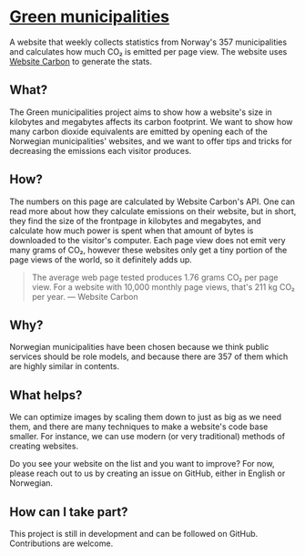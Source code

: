 # [Green municipalities](https://green.sinre.no)

A website that weekly collects statistics from Norway's 357 municipalities and calculates how much CO₂ is emitted per page view.
The website uses [Website Carbon](https://websitecarbon.com/) to generate the stats.

## What?

The Green municipalities project aims to show how a website's size in kilobytes and megabytes affects its carbon footprint.
We want to show how many carbon dioxide equivalents are emitted by opening each of the Norwegian municipalities' websites, and we want to offer tips and tricks for decreasing the emissions each visitor produces.

## How?

The numbers on this page are calculated by Website Carbon's API.
One can read more about how they calculate emissions on their website, but in short, they find the size of the frontpage in kilobytes and megabytes, and calculate how much power is spent when that amount of bytes is downloaded to the visitor's computer.
Each page view does not emit very many grams of CO₂, however these websites only get a tiny portion of the page views of the world, so it definitely adds up.

> The average web page tested produces 1.76 grams CO₂ per page view.
> For a website with 10,000 monthly page views, that's 211 kg CO₂ per year.
> — Website Carbon

## Why?

Norwegian municipalities have been chosen because we think public services should be role models, and because there are 357 of them which are highly similar in contents.

## What helps?

We can optimize images by scaling them down to just as big as we need them, and there are many techniques to make a website's code base smaller.
For instance, we can use modern (or very traditional) methods of creating websites.

Do you see your website on the list and you want to improve?
For now, please reach out to us by creating an issue on GitHub, either in English or Norwegian.

## How can I take part?

This project is still in development and can be followed on GitHub. Contributions are welcome.
